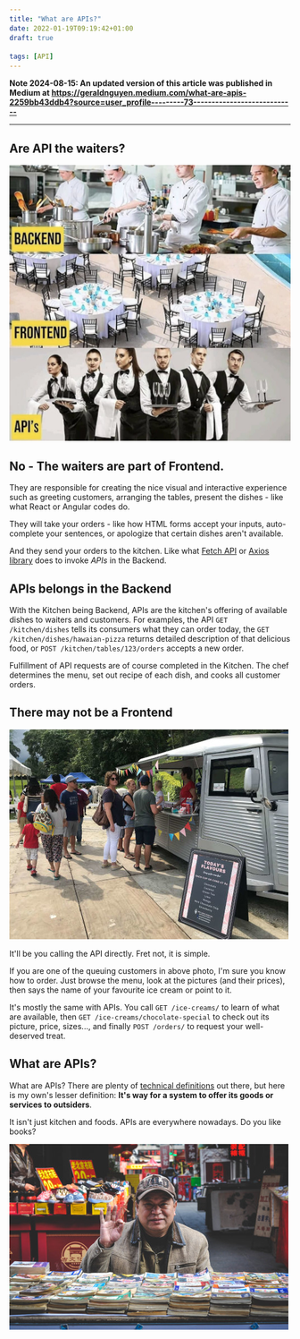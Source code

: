 ```yaml
---
title: "What are APIs?"
date: 2022-01-19T09:19:42+01:00
draft: true

tags: [API]
---
```


**Note 2024-08-15: An updated version of this article was published in Medium at https://geraldnguyen.medium.com/what-are-apis-2259bb43ddb4?source=user_profile---------73----------------------------**

-----------------

## Are API the waiters?

![](/images/backend-frontend-api-medium.jpg)

## No - The waiters are part of Frontend. 

They are responsible for creating the nice visual and interactive experience such as greeting customers, arranging the tables, present the dishes - like what React or Angular codes do.

They will take your orders - like how HTML forms accept your inputs, auto-complete your sentences, or apologize that certain dishes aren't available.

And they send your orders to the kitchen. Like what [Fetch API](https://developer.mozilla.org/en-US/docs/Web/API/Fetch_API) or [Axios library](https://axios-http.com/) does to invoke *APIs* in the Backend.

## APIs belongs in the Backend

With the Kitchen being Backend, APIs are the kitchen's offering of available dishes to waiters and customers. For examples, the API `GET /kitchen/dishes` tells its consumers what they can order today, the `GET /kitchen/dishes/hawaian-pizza` returns detailed description of that delicious food, or `POST /kitchen/tables/123/orders` accepts a new order.

Fulfillment of API requests are of course completed in the Kitchen. The chef determines the menu, set out recipe of each dish, and cooks all customer orders.

## There may not be a Frontend

![](/images/icecream-truck-small.jpg)

It'll be you calling the API directly. Fret not, it is simple.

If you are one of the queuing customers in above photo, I'm sure you know how to order. Just browse the menu, look at the pictures (and their prices), then says the name of your favourite ice cream or point to it.

It's mostly the same with APIs. You call `GET /ice-creams/` to learn of what are available, then `GET /ice-creams/chocolate-special` to check out its picture, price, sizes..., and finally `POST /orders/` to request your well-deserved treat.

## What are APIs?

What are APIs? There are plenty of [technical definitions](https://www.google.com/search?q=what+are+apis&oq=what+are+apis&aqs=chrome..69i57j0i512l6j69i60.3936j0j4&sourceid=chrome&ie=UTF-8) out there, but here is my own's lesser definition: **It's way for a system to offer its goods or services to outsiders**.

It isn't just kitchen and foods. APIs are everywhere nowadays. Do you like books?

![](/images/old-book-seller.jpg)

